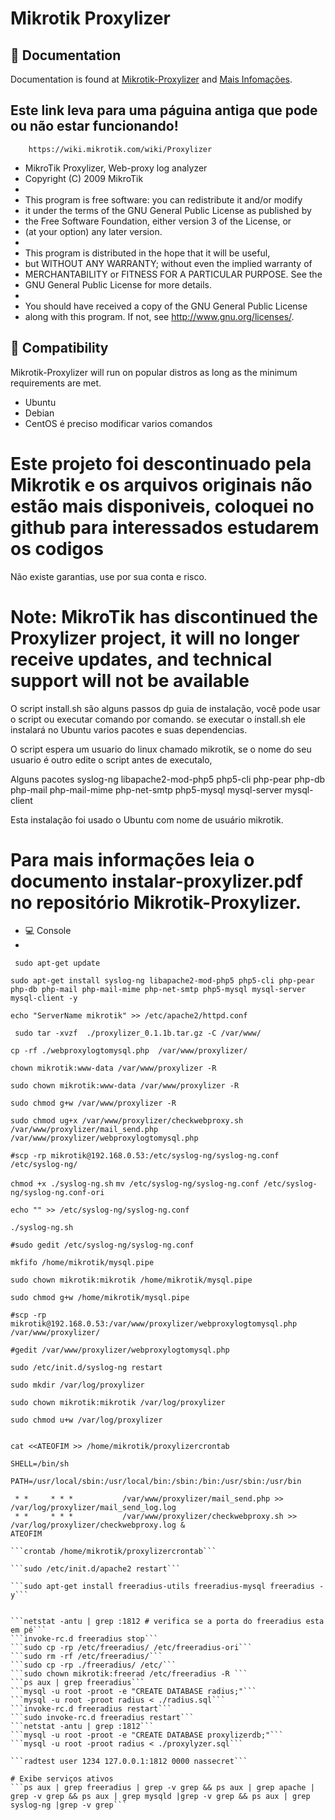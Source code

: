 # Mikrotik Proxylizer
## :blue_book: Documentation

Documentation is found at [Mikrotik-Proxylizer](https://github.com/jsilvestree/Mikrotik-Proxylizer) and [Mais Infomações](https://github.com/jsilvestree/Mikrotik-Proxylizer).
## Este link leva para uma páguina antiga que pode ou não estar funcionando!
        https://wiki.mikrotik.com/wiki/Proxylizer

                                                                           
*    MikroTik Proxylizer, Web-proxy log analyzer                           
*    Copyright (C) 2009  MikroTik                                          
*                                                                          
*    This program is free software: you can redistribute it and/or modify  
*    it under the terms of the GNU General Public License as published by  
*    the Free Software Foundation, either version 3 of the License, or     
*    (at your option) any later version.                                    
*                                                                           
*    This program is distributed in the hope that it will be useful,        
*    but WITHOUT ANY WARRANTY; without even the implied warranty of         
*    MERCHANTABILITY or FITNESS FOR A PARTICULAR PURPOSE.  See the          
*    GNU General Public License for more details.                           
*                                                                           
*    You should have received a copy of the GNU General Public License      
*    along with this program.  If not, see <http://www.gnu.org/licenses/>.  
## :penguin: Compatibility

Mikrotik-Proxylizer will run on popular distros as long as the minimum requirements are met.

* Ubuntu
* Debian
* CentOS é preciso modificar varios comandos                                                                            

# Este projeto foi descontinuado pela Mikrotik e os arquivos originais não estão mais disponiveis,  coloquei no github para interessados estudarem os codigos 
Não existe garantias, use por sua conta e risco.

# Note: MikroTik has discontinued the Proxylizer project, it will no longer receive updates, and technical support will not be available



O script install.sh são alguns passos dp guia de instalação, você pode usar o script ou executar comando por comando.
se executar o install.sh ele instalará no Ubuntu varios pacotes e suas dependencias.

O script espera um usuario do linux chamado mikrotik, se o nome do seu usuario é outro edite o script antes de executalo,

Alguns pacotes 
syslog-ng 
libapache2-mod-php5
php5-cli 
php-pear
php-db 
php-mail 
php-mail-mime 
php-net-smtp
php5-mysql 
mysql-server
mysql-client

Esta instalação foi usado o Ubuntu com nome de usuário mikrotik.

# Para mais informações leia o documento instalar-proxylizer.pdf no repositório Mikrotik-Proxylizer.
* :computer: Console
* 
``` sudo apt-get update```

``` sudo apt-get install syslog-ng libapache2-mod-php5 php5-cli php-pear php-db php-mail php-mail-mime php-net-smtp php5-mysql mysql-server mysql-client -y ```

``` echo "ServerName mikrotik" >> /etc/apache2/httpd.conf ```

``` sudo tar -xvzf  ./proxylizer_0.1.1b.tar.gz -C /var/www/```

```cp -rf ./webproxylogtomysql.php  /var/www/proxylizer/```

```chown mikrotik:www-data /var/www/proxylizer -R ```

```sudo chown mikrotik:www-data /var/www/proxylizer -R ```

```sudo chmod g+w /var/www/proxylizer -R```

```sudo chmod ug+x /var/www/proxylizer/checkwebproxy.sh /var/www/proxylizer/mail_send.php /var/www/proxylizer/webproxylogtomysql.php```

```#scp -rp mikrotik@192.168.0.53:/etc/syslog-ng/syslog-ng.conf /etc/syslog-ng/```

```chmod +x ./syslog-ng.sh```
```mv /etc/syslog-ng/syslog-ng.conf /etc/syslog-ng/syslog-ng.conf-ori```

```echo "" >> /etc/syslog-ng/syslog-ng.conf```

```./syslog-ng.sh```

```#sudo gedit /etc/syslog-ng/syslog-ng.conf ```

```mkfifo /home/mikrotik/mysql.pipe```

```sudo chown mikrotik:mikrotik /home/mikrotik/mysql.pipe```

```sudo chmod g+w /home/mikrotik/mysql.pipe```

```#scp -rp mikrotik@192.168.0.53:/var/www/proxylizer/webproxylogtomysql.php /var/www/proxylizer/```


```#gedit /var/www/proxylizer/webproxylogtomysql.php```

```sudo /etc/init.d/syslog-ng restart```


```sudo mkdir /var/log/proxylizer```

```sudo chown mikrotik:mikrotik /var/log/proxylizer```

```sudo chmod u+w /var/log/proxylizer```




```touch /home/mikrotik/proxylizercrontab

cat <<ATEOFIM >> /home/mikrotik/proxylizercrontab 

SHELL=/bin/sh

PATH=/usr/local/sbin:/usr/local/bin:/sbin:/bin:/usr/sbin:/usr/bin

 * *     * * *           /var/www/proxylizer/mail_send.php >> /var/log/proxylizer/mail_send_log.log
 * *     * * *           /var/www/proxylizer/checkwebproxy.sh >> /var/log/proxylizer/checkwebproxy.log &
ATEOFIM

```crontab /home/mikrotik/proxylizercrontab```

```sudo /etc/init.d/apache2 restart```

```sudo apt-get install freeradius-utils freeradius-mysql freeradius -y```


```netstat -antu | grep :1812 # verifica se a porta do freeradius esta em pé```
```invoke-rc.d freeradius stop```
```sudo cp -rp /etc/freeradius/ /etc/freeradius-ori```
```sudo rm -rf /etc/freeradius/```
```sudo cp -rp ./freeradius/ /etc/```
```sudo chown mikrotik:freerad /etc/freeradius -R ```
```ps aux | grep freeradius```
```mysql -u root -proot -e "CREATE DATABASE radius;"```
```mysql -u root -proot radius < ./radius.sql```
```invoke-rc.d freeradius restart```
```sudo invoke-rc.d freeradius restart```
```netstat -antu | grep :1812```
```mysql -u root -proot -e "CREATE DATABASE proxylizerdb;"```
```mysql -u root -proot radius < ./proxylyzer.sql```

```radtest user 1234 127.0.0.1:1812 0000 nassecret```

# Exibe serviços ativos
```ps aux | grep freeradius | grep -v grep && ps aux | grep apache | grep -v grep && ps aux | grep mysqld |grep -v grep && ps aux | grep syslog-ng |grep -v grep```
